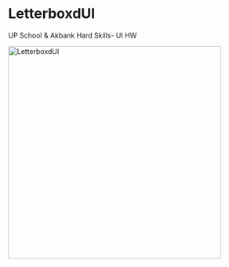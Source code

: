 # LetterboxdUI

UP School & Akbank Hard Skills- UI HW

<img width="434" alt="LetterboxdUI" src="https://github.com/seherkose/LetterboxdUI/assets/86297425/b8a3bc1e-b1e7-411e-a85f-044fb5a9fc9f">
